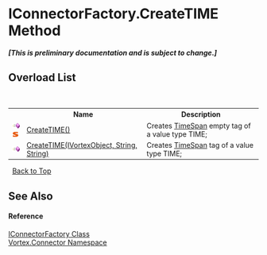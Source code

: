 # IConnectorFactory.CreateTIME Method 
 _**\[This is preliminary documentation and is subject to change.\]**_


## Overload List
&nbsp;<table><tr><th></th><th>Name</th><th>Description</th></tr><tr><td>![Public method](media/pubmethod.gif "Public method")![Static member](media/static.gif "Static member")</td><td><a href="M_Vortex_Connector_IConnectorFactory_CreateTIME.md">CreateTIME()</a></td><td>
Creates <a href="http://msdn2.microsoft.com/en-us/library/269ew577" target="_blank">TimeSpan</a> empty tag of a value type TIME;</td></tr><tr><td>![Public method](media/pubmethod.gif "Public method")</td><td><a href="M_Vortex_Connector_IConnectorFactory_CreateTIME_1.md">CreateTIME(IVortexObject, String, String)</a></td><td>
Creates <a href="http://msdn2.microsoft.com/en-us/library/269ew577" target="_blank">TimeSpan</a> tag of a value type TIME;</td></tr></table>&nbsp;
<a href="#iconnectorfactory.createtime-method">Back to Top</a>

## See Also


#### Reference
<a href="T_Vortex_Connector_IConnectorFactory.md">IConnectorFactory Class</a><br /><a href="N_Vortex_Connector.md">Vortex.Connector Namespace</a><br />